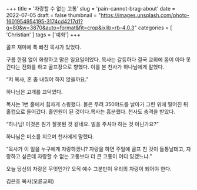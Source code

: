 +++
title = '자랑할 수 없는 고통'
slug = 'pain-cannot-brag-about'
date = 2022-07-05
draft = false
thumbnail = "https://images.unsplash.com/photo-1601954954195-3174cd4217d1?q=80&w=3870&auto=format&fit=crop&ixlib=rb-4.0.3"
categories = [ 'Christian' ]
tags = ['예화']
+++

골프 재미에 푹 빠진 목사가 있었다. 

구름 한점 없이 화창하고 맑은 일요일이었다. 목사는 갈등하다 결국 교회에 몸이 아파 못 간다는 전화를 하고 골프장으로 향했다. 이를 본 천사가 하나님에게 말했다. 

“저 목사, 혼 좀 내줘야 하지 않을까요.” 

하나님은 고개를 끄덕였다. 

목사는 1번 홀에서 힘차게 스윙했다. 볼은 무려 350야드를 날아가 그린 위에 떨어진 뒤 홀컵으로 들어갔다. 홀인원이 된 것이다.목사는 
흥분했다. 천사도 충격을 받았다. 

“하나님! 이것은 뭔가 잘못된 것 같네요. 벌을 주셔야 하는 것 아닌가요?” 

하나님은 미소를 지으며 천사에게 말했다. 

“목사가 이 일을 누구에게 자랑하겠니? 자랑을 하면 주일에 골프 친 것이 들통날테고, 자랑하고 싶은데 자랑할 수 없는 고통보다 더 큰 고통이 어디 있겠느냐.” 

오늘 당신의 자랑은 무엇인가? 오직 예수 그분만이 우리의 자랑이 되어야 한다.

김은호 목사(오륜교회)

